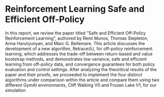 # Reinforcement Learning Safe and Efficient Off-Policy
In this report, we review the paper titled ”Safe and Efficient Off-Policy Reinforcement Learning”, authored by Remi Munos, Thomas Stepleton, Anna Harutyunyan, and Marc G. Bellemare. This article discusses the development of a new algorithm, Retrace(λ), for off-policy reinforcement learning, which addresses the trade-off between return-based and value bootstrap methods, and demonstrates low variance, safe and efficient learning from off-policy data, and convergence guarantees for both policy evaluation and control settings. After analyzing the theoritical results of the paper and their proofs, we proceeded to implement the four distinct algorithms under comparison within the article and compare them using two different GymAI environments, Cliff Walking V0 and Frozen Lake V1, for our simulation
